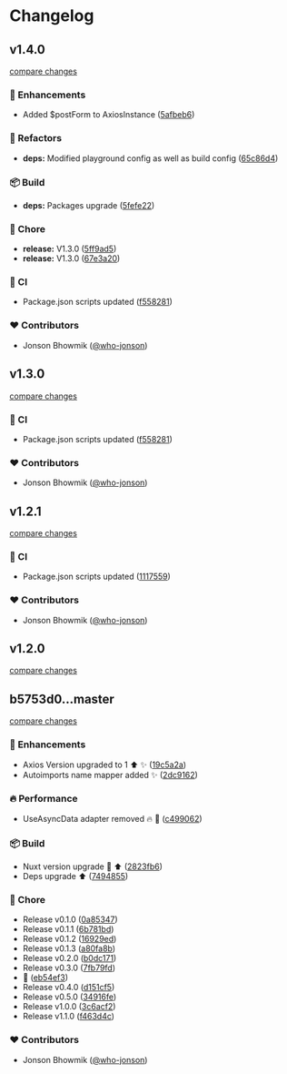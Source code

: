 # Changelog


## v1.4.0

[compare changes](https://github.com/who-jonson/nuxt3-axios/compare/v1.2.1...v1.4.0)

### 🚀 Enhancements

- Added $postForm to AxiosInstance ([5afbeb6](https://github.com/who-jonson/nuxt3-axios/commit/5afbeb6))

### 💅 Refactors

- **deps:** Modified playground config as well as build config ([65c86d4](https://github.com/who-jonson/nuxt3-axios/commit/65c86d4))

### 📦 Build

- **deps:** Packages upgrade ([5fefe22](https://github.com/who-jonson/nuxt3-axios/commit/5fefe22))

### 🏡 Chore

- **release:** V1.3.0 ([5ff9ad5](https://github.com/who-jonson/nuxt3-axios/commit/5ff9ad5))
- **release:** V1.3.0 ([67e3a20](https://github.com/who-jonson/nuxt3-axios/commit/67e3a20))

### 🤖 CI

- Package.json scripts updated ([f558281](https://github.com/who-jonson/nuxt3-axios/commit/f558281))

### ❤️  Contributors

- Jonson Bhowmik ([@who-jonson](http://github.com/who-jonson))

## v1.3.0

[compare changes](https://github.com/who-jonson/nuxt3-axios/compare/v1.2.1...v1.3.0)


### 🤖 CI

  - Package.json scripts updated ([f558281](https://github.com/who-jonson/nuxt3-axios/commit/f558281))

### ❤️  Contributors

- Jonson Bhowmik ([@who-jonson](http://github.com/who-jonson))

## v1.2.1

[compare changes](https://github.com/who-jonson/nuxt3-axios/compare/v1.2.0...v1.2.1)


### 🤖 CI

  - Package.json scripts updated ([1117559](https://github.com/who-jonson/nuxt3-axios/commit/1117559))

### ❤️  Contributors

- Jonson Bhowmik ([@who-jonson](http://github.com/who-jonson))

## v1.2.0

[compare changes](https://github.com/who-jonson/nuxt3-axios/compare/v1.1.0...v1.2.0)

## b5753d0...master

[compare changes](https://github.com/who-jonson/nuxt3-axios/compare/b5753d0...master)


### 🚀 Enhancements

  - Axios Version upgraded to 1  ⬆️ ✨ ([19c5a2a](https://github.com/who-jonson/nuxt3-axios/commit/19c5a2a))
  - Autoimports name mapper added ✨ ([2dc9162](https://github.com/who-jonson/nuxt3-axios/commit/2dc9162))

### 🔥 Performance

  - UseAsyncData adapter removed 🔥 🎨 ([c499062](https://github.com/who-jonson/nuxt3-axios/commit/c499062))

### 📦 Build

  - Nuxt version upgrade 🚀 ⬆️ ([2823fb6](https://github.com/who-jonson/nuxt3-axios/commit/2823fb6))
  - Deps upgrade  ⬆️ ([7494855](https://github.com/who-jonson/nuxt3-axios/commit/7494855))

### 🏡 Chore

  - Release v0.1.0 ([0a85347](https://github.com/who-jonson/nuxt3-axios/commit/0a85347))
  - Release v0.1.1 ([6b781bd](https://github.com/who-jonson/nuxt3-axios/commit/6b781bd))
  - Release v0.1.2 ([16929ed](https://github.com/who-jonson/nuxt3-axios/commit/16929ed))
  - Release v0.1.3 ([a80fa8b](https://github.com/who-jonson/nuxt3-axios/commit/a80fa8b))
  - Release v0.2.0 ([b0dc171](https://github.com/who-jonson/nuxt3-axios/commit/b0dc171))
  - Release v0.3.0 ([7fb79fd](https://github.com/who-jonson/nuxt3-axios/commit/7fb79fd))
  - 🚨 ([eb54ef3](https://github.com/who-jonson/nuxt3-axios/commit/eb54ef3))
  - Release v0.4.0 ([d151cf5](https://github.com/who-jonson/nuxt3-axios/commit/d151cf5))
  - Release v0.5.0 ([34916fe](https://github.com/who-jonson/nuxt3-axios/commit/34916fe))
  - Release v1.0.0 ([3c6acf2](https://github.com/who-jonson/nuxt3-axios/commit/3c6acf2))
  - Release v1.1.0 ([f463d4c](https://github.com/who-jonson/nuxt3-axios/commit/f463d4c))

### ❤️  Contributors

- Jonson Bhowmik ([@who-jonson](http://github.com/who-jonson))

